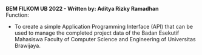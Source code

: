 <strong>BEM FILKOM UB 2022 - Written by: Aditya Rizky Ramadhan</strong><br>
Function: <br>
- To create a simple Application Programming Interface (API) that can be used to manage the completed project data of the Badan Esekutif Mahasiswa Faculty of Computer Science and Engineering of Universitas Brawijaya.<br>
